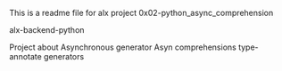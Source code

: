 This is a readme file for alx project 0x02-python_async_comprehension

alx-backend-python

Project about Asynchronous generator
Asyn comprehensions
type-annotate generators
